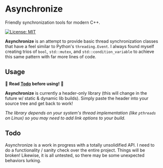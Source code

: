 # Asynchronize

Friendly synchronization tools for modern C++.

[![License: MIT](https://img.shields.io/github/license/jallen-cse/error?color=blue&style=shield)](./LICENSE)

**Asynchronize** is an attempt to provide basic thread synchronization classes that have a feel similar to Python's `threading.Event`. I always 
found myself creating trios of `bool`, `std::mutex`, and `std::condition_variable` to achieve this same pattern with far more lines of code.

## Usage
:rotating_light: **Read [Todo](#todo) before using!** :rotating_light: 

**Asynchronize** is currently a header-only library (this will change in the future w/ static & dynamic lib builds). Simply paste the
header into your source tree and get back to work!

*The library depends on your system's thread implementation (like `pthreads` on Linux) so you may need to add link options to your build.*

## Todo
Asynchronize is a work in progress with a totally unsolidified API. I need to do a functionality / sanity check over the entire project. Things 
will be broken! Likewise, it is all untested, so there may be some unexpected behaviors lurking.
